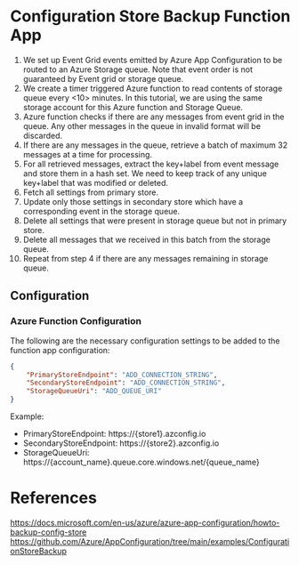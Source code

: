 ﻿# Configuration Store Backup Function App

1. We set up Event Grid events emitted by Azure App Configuration to be routed to an Azure Storage queue. Note that event order is not guaranteed by Event grid or storage queue.  
2. We create a timer triggered Azure function to read contents of storage queue every <10> minutes. In this tutorial, we are using the same storage account for this Azure function and Storage Queue. 
3. Azure function checks if there are any messages from event grid in the queue. Any other messages in the queue in invalid format will be discarded.
4. If there are any messages in the queue, retrieve a batch of maximum 32 messages at a time for processing.
5. For all retrieved messages, extract the key+label from event message and store them in a hash set. We need to keep track of any unique key+label that was modified or deleted.
6. Fetch all settings from primary store. 
7. Update only those settings in secondary store which have a corresponding event in the storage queue.
8. Delete all settings that were present in storage queue but not in primary store.
9. Delete all messages that we received in this batch from the storage queue.
10. Repeat from step 4 if there are any messages remaining in storage queue.

## Configuration

### Azure Function Configuration

The following are the necessary configuration settings to be added to the function app configuration:

```json
{    
    "PrimaryStoreEndpoint": "ADD_CONNECTION_STRING",
    "SecondaryStoreEndpoint": "ADD_CONNECTION_STRING",
    "StorageQueueUri": "ADD_QUEUE_URI"
}
```

Example:

- PrimaryStoreEndpoint: https://{store1}.azconfig.io
- SecondaryStoreEndpoint: https://{store2}.azconfig.io
- StorageQueueUri: https://{account_name}.queue.core.windows.net/{queue_name}

# References
https://docs.microsoft.com/en-us/azure/azure-app-configuration/howto-backup-config-store
https://github.com/Azure/AppConfiguration/tree/main/examples/ConfigurationStoreBackup